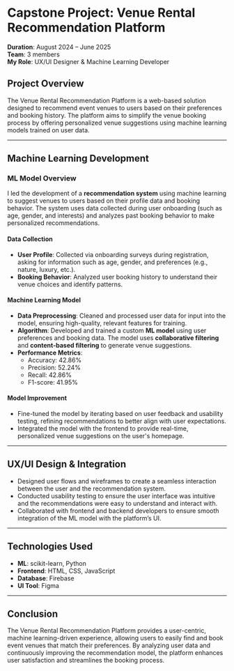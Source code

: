 # Capstone Project: Venue Rental Recommendation Platform

**Duration**: August 2024 – June 2025  
**Team**: 3 members  
**My Role**: UX/UI Designer & Machine Learning Developer

## Project Overview

The Venue Rental Recommendation Platform is a web-based solution designed to recommend event venues to users based on their preferences and booking history. The platform aims to simplify the venue booking process by offering personalized venue suggestions using machine learning models trained on user data.

---

## Machine Learning Development

### ML Model Overview

I led the development of a **recommendation system** using machine learning to suggest venues to users based on their profile data and booking behavior. The system uses data collected during user onboarding (such as age, gender, and interests) and analyzes past booking behavior to make personalized recommendations.

#### Data Collection

- **User Profile**: Collected via onboarding surveys during registration, asking for information such as age, gender, and preferences (e.g., nature, luxury, etc.).
- **Booking Behavior**: Analyzed user booking history to understand their venue choices and identify patterns.

#### Machine Learning Model

- **Data Preprocessing**: Cleaned and processed user data for input into the model, ensuring high-quality, relevant features for training.
- **Algorithm**: Developed and trained a custom **ML model** using user preferences and booking data. The model uses **collaborative filtering** and **content-based filtering** to generate venue suggestions.
- **Performance Metrics**:
  - Accuracy: 42.86%
  - Precision: 52.24%
  - Recall: 42.86%
  - F1-score: 41.95%

#### Model Improvement

- Fine-tuned the model by iterating based on user feedback and usability testing, refining recommendations to better align with user expectations.
- Integrated the model with the frontend to provide real-time, personalized venue suggestions on the user's homepage.

---

## UX/UI Design & Integration

- Designed user flows and wireframes to create a seamless interaction between the user and the recommendation system.
- Conducted usability testing to ensure the user interface was intuitive and the recommendations were easy to understand and interact with.
- Collaborated with frontend and backend developers to ensure smooth integration of the ML model with the platform’s UI.

---

## Technologies Used

- **ML**: scikit-learn, Python
- **Frontend**: HTML, CSS, JavaScript
- **Database**: Firebase
- **UI Tool**: Figma

---

## Conclusion

The Venue Rental Recommendation Platform provides a user-centric, machine learning-driven experience, allowing users to easily find and book event venues that match their preferences. By analyzing user data and continuously improving the recommendation model, the platform enhances user satisfaction and streamlines the booking process.
